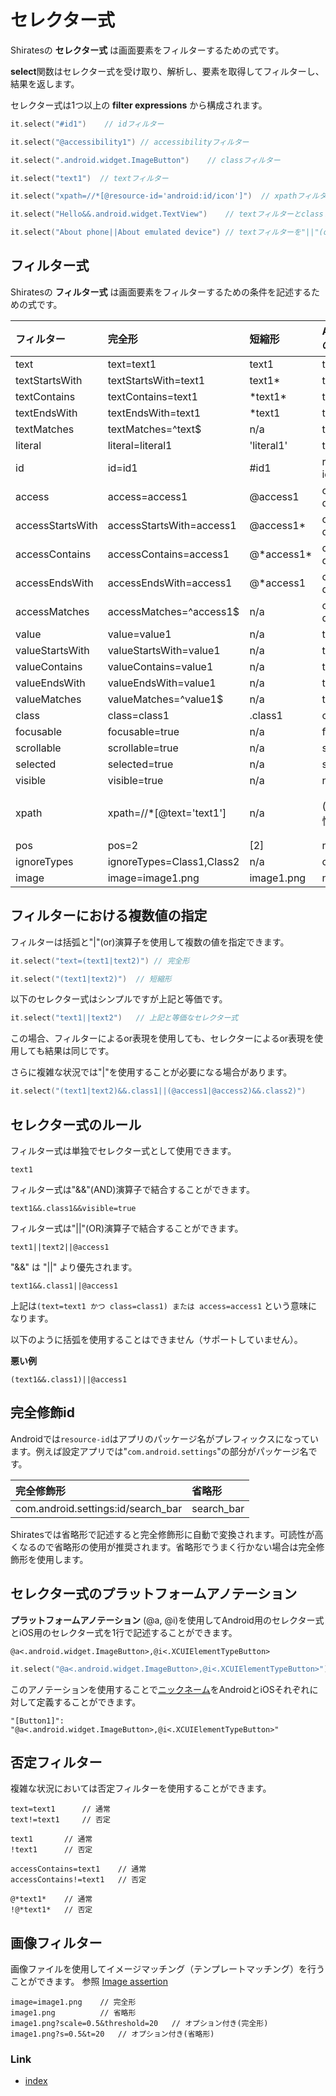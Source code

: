 # セレクター式

Shiratesの **セレクター式** は画面要素をフィルターするための式です。

**select**関数はセレクター式を受け取り、解析し、要素を取得してフィルターし、結果を返します。

セレクター式は1つ以上の **filter expressions** から構成されます。

```kotlin
it.select("#id1")    // idフィルター

it.select("@accessibility1") // accessibilityフィルター

it.select(".android.widget.ImageButton")    // classフィルター

it.select("text1")  // textフィルター

it.select("xpath=//*[@resource-id='android:id/icon']")  // xpathフィルター

it.select("Hello&&.android.widget.TextView")    // textフィルターとclassフィルターを"&&"(and)演算子で結合

it.select("About phone||About emulated device") // textフィルターを"||"(or)演算子で結合
```

## フィルター式

Shiratesの **フィルター式** は画面要素をフィルターするための条件を記述するための式です。

| フィルター            | 完全形                       | 短縮形         | Androidの属性   | iOSの属性  |
|:-----------------|:--------------------------|:------------|:-------------|:--------|
| text             | text=text1                | text1       | text         | label   |
| textStartsWith   | textStartsWith=text1      | text1*      | text         | label   |
| textContains     | textContains=text1        | \*text1*    | text         | label   |
| textEndsWith     | textEndsWith=text1        | *text1      | text         | label   |
| textMatches      | textMatches=^text$        | n/a         | text         | label   |
| literal          | literal=literal1          | 'literal1'  | text         | label   |
| id               | id=id1                    | #id1        | resource-id  | name    |
| access           | access=access1            | @access1    | content-desc | name    |
| accessStartsWith | accessStartsWith=access1  | @access1*   | content-desc | name    |
| accessContains   | accessContains=access1    | @\*access1* | content-desc | name    |
| accessEndsWith   | accessEndsWith=access1    | @*access1   | content-desc | name    |
| accessMatches    | accessMatches=^access1$   | n/a         | content-desc | name    |
| value            | value=value1              | n/a         | text         | value   |
| valueStartsWith  | valueStartsWith=value1    | n/a         | text         | value   |
| valueContains    | valueContains=value1      | n/a         | text         | value   |
| valueEndsWith    | valueEndsWith=value1      | n/a         | text         | value   |
| valueMatches     | valueMatches=^value1$     | n/a         | text         | value   |
| class            | class=class1              | .class1     | class        | type    |
| focusable        | focusable=true            | n/a         | focusable    | n/a     |
| scrollable       | scrollable=true           | n/a         | scrollable   | n/a     |
| selected         | selected=true             | n/a         | selected     | n/a     |
| visible          | visible=true              | n/a         | n/a          | visible |
| xpath            | xpath=//*[@text='text1']  | n/a         | (任意の属性)      | (任意の属性) |
| pos              | pos=2                     | [2]         | n/a          | n/a     |
| ignoreTypes      | ignoreTypes=Class1,Class2 | n/a         | class        | type    |
| image            | image=image1.png          | image1.png  | n/a          | n/a     |

## フィルターにおける複数値の指定

フィルターは括弧と"|"(or)演算子を使用して複数の値を指定できます。

```kotlin
it.select("text=(text1|text2)") // 完全形

it.select("(text1|text2)")  // 短縮形
```

以下のセレクター式はシンプルですが上記と等価です。

```kotlin
it.select("text1||text2")   // 上記と等価なセレクター式
```

この場合、フィルターによるor表現を使用しても、セレクターによるor表現を使用しても結果は同じです。

さらに複雑な状況では"|"を使用することが必要になる場合があります。

```kotlin
it.select("(text1|text2)&&.class1||(@access1|@access2)&&.class2)")
```

## セレクター式のルール

フィルター式は単独でセレクター式として使用できます。

```
text1
```

フィルター式は"&&"(AND)演算子で結合することができます。

```
text1&&.class1&&visible=true
```

フィルター式は"||"(OR)演算子で結合することができます。

```
text1||text2||@access1
```

"&&" は  "||" より優先されます。

```
text1&&.class1||@access1
```

上記は`(text=text1 かつ class=class1) または access=access1` という意味になります。

以下のように括弧を使用することはできません（サポートしていません）。

**悪い例**

```
(text1&&.class1)||@access1
```

## 完全修飾id

Androidでは`resource-id`はアプリのパッケージ名がプレフィックスになっています。例えば設定アプリでは"`com.android.settings`"の部分がパッケージ名です。

| 完全修飾形                              | 省略形        |
|:-----------------------------------|:-----------|
| com.android.settings:id/search_bar | search_bar |

Shiratesでは省略形で記述すると完全修飾形に自動で変換されます。可読性が高くなるので省略形の使用が推奨されます。省略形でうまく行かない場合は完全修飾形を使用します。

## セレクター式のプラットフォームアノテーション

**プラットフォームアノテーション** (@a, @i)を使用してAndroid用のセレクター式とiOS用のセレクター式を1行で記述することができます。

```
@a<.android.widget.ImageButton>,@i<.XCUIElementTypeButton>
```

```kotlin
it.select("@a<.android.widget.ImageButton>,@i<.XCUIElementTypeButton>")
```

このアノテーションを使用することで[ニックネーム](nickname/nickname_ja.md)をAndroidとiOSそれぞれに対して定義することができます。

```
"[Button1]": "@a<.android.widget.ImageButton>,@i<.XCUIElementTypeButton>"
```

## 否定フィルター

複雑な状況においては否定フィルターを使用することができます。

```
text=text1      // 通常
text!=text1     // 否定

text1       // 通常
!text1      // 否定

accessContains=text1    // 通常
accessContains!=text1   // 否定

@*text1*    // 通常
!@*text1*   // 否定
```

## 画像フィルター

画像ファイルを使用してイメージマッチング（テンプレートマッチング）を行うことができます。
参照 [Image assertion](../function_property/asserting_image/image_assertion_ja.md)

```
image=image1.png    // 完全形
image1.png          // 省略形
image1.png?scale=0.5&threshold=20   // オプション付き(完全形)
image1.png?s=0.5&t=20   // オプション付き(省略形)
```

### Link

- [index](../../index_ja.md)
